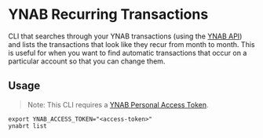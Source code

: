 # YNAB Recurring Transactions

CLI that searches through your YNAB transactions (using the [YNAB API](https://api.youneedabudget.com/)) and lists the transactions that look like they recur from month to month. This is useful for when you want to find automatic transactions that occur on a particular account so that you can change them.

## Usage

> Note: This CLI requires a [YNAB Personal Access Token](https://api.youneedabudget.com/#personal-access-tokens).

```
export YNAB_ACCESS_TOKEN="<access-token>"
ynabrt list 
```